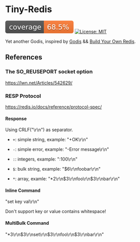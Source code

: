 # Tiny-Redis

![](badge.svg) [![License: MIT](https://img.shields.io/badge/License-MIT-blue.svg)](https://opensource.org/licenses/MIT)

Yet another Godis, inspired by [Godis](https://github.com/archeryue/godis) && [Build Your Own Redis](https://build-your-own.org/redis/).


## References

### The SO_REUSEPORT socket option

https://lwn.net/Articles/542629/

### RESP Protocol

https://redis.io/docs/reference/protocol-spec/

#### Response

Using CRLF("\r\n") as separator.

- `+`: simple string, example: "+OK\r\n"

- `-`: simple error, example: "-Error message\r\n"

- `:`: integers, example: ":100\r\n"

- `$`: bulk string, example: "$6\r\nfoobar\r\n"

- `*`: array, examle: "*2\r\n$3\r\nfoo\r\n$3\r\nbar\r\n"


#### Inline Command

"set key val\r\n"

Don't support key or value contains whitespace!

#### MultiBulk Command

"*3\r\n$3\r\nset\r\n$3\r\nfoo\r\n$3\r\nbar\r\n"

